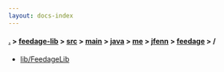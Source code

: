 ```yaml
---
layout: docs-index
---
```

#### [.](./../../../../../../../index) > [feedage-lib](./../../../../../../index) > [src](./../../../../../index) > [main](./../../../../index) > [java](./../../../index) > [me](./../../index) > [jfenn](./../index) > [feedage](./index) > **/**

- [lib/FeedageLib](lib/FeedageLib)
